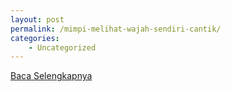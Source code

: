 ```yaml
---
layout: post
permalink: /mimpi-melihat-wajah-sendiri-cantik/
categories:
    - Uncategorized
---
```


[Baca Selengkapnya](/07)